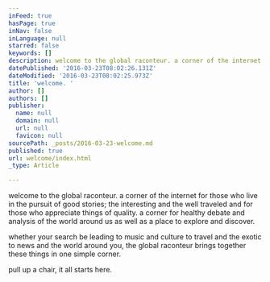 ```yaml
---
inFeed: true
hasPage: true
inNav: false
inLanguage: null
starred: false
keywords: []
description: welcome to the global raconteur. a corner of the internet for those who live in the pursuit of good stories; the interesting and the well traveled and for those who appreciate things of quality. a corner for healthy debate and analysis of the world around us as well as a place to explore and discover.
datePublished: '2016-03-23T08:02:26.131Z'
dateModified: '2016-03-23T08:02:25.973Z'
title: 'welcome. '
author: []
authors: []
publisher:
  name: null
  domain: null
  url: null
  favicon: null
sourcePath: _posts/2016-03-23-welcome.md
published: true
url: welcome/index.html
_type: Article

---
```

welcome to the global raconteur. a corner of the internet for those who live in the pursuit of good stories; the interesting and the well traveled and for those who appreciate things of quality. a corner for healthy debate and analysis of the world around us as well as a place to explore and discover.

whether your search be leading to music and culture to travel and the exotic to news and the world around you, the global raconteur brings together these things in one simple corner.

pull up a chair, it all starts here.